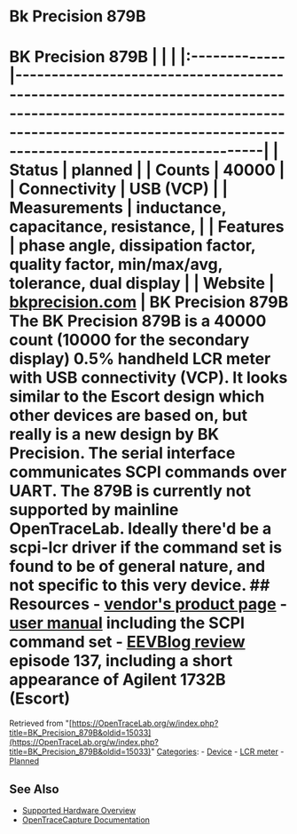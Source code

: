 # Bk Precision 879B

# BK Precision 879B | | | |:-------------|------------------------------------------------------------------------------------------------------------------------------------------------------------------------------------------| | Status | planned | | Counts | 40000 | | Connectivity | USB (VCP) | | Measurements | inductance, capacitance, resistance, | | Features | phase angle, dissipation factor, quality factor, min/max/avg, tolerance, dual display | | Website | [bkprecision.com](https://www.bkprecision.com/products/component-testers/879B-40000-count-dual-display-handheld-lcr-meter-with-esr.html) | **BK Precision 879B** The **BK Precision 879B** is a 40000 count (10000 for the secondary display) 0.5% handheld LCR meter with USB connectivity (VCP). It looks similar to the **Escort design** which other devices are based on, but really is a **new design** by BK Precision. The serial interface communicates SCPI commands over UART. The 879B is **currently not supported** by mainline OpenTraceLab. Ideally there'd be a **scpi-lcr** driver if the command set is found to be of general nature, and not specific to this very device. ## Resources \- [vendor's product page](https://www.bkprecision.com/products/component-testers/879B-40000-count-dual-display-handheld-lcr-meter-with-esr.html) \- [user manual](https://bkpmedia.s3.amazonaws.com/downloads/manuals/en-us/87xB_manual.pdf) including the SCPI command set \- [EEVBlog review](https://www.eevblog.com/2011/01/02/eevblog-137-bk-precision-879b-handheld-lcr-meter-review/) episode 137, including a short appearance of Agilent 1732B (Escort) 
Retrieved from "[https://OpenTraceLab.org/w/index.php?title=BK_Precision_879B&oldid=15033](https://OpenTraceLab.org/w/index.php?title=BK_Precision_879B&oldid=15033)" 
[Categories](specialcategories-specialcategories.md): \- [Device](./Category:Device.html "Category:Device") \- [LCR meter](./Category:LCR_meter.html "Category:LCR meter") \- [Planned](./Category:Planned.html "Category:Planned")

## See Also
- [Supported Hardware Overview](../supported-hardware.md)
- [OpenTraceCapture Documentation](../../opentracecapture/overview.md)
